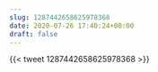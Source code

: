 ```yaml
---
slug: 1287442658625978368
date: 2020-07-26 17:40:24+00:00
draft: false
---
```


{{< tweet 1287442658625978368 >}}
